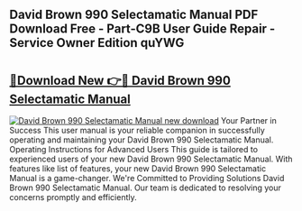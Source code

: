 ## David Brown 990 Selectamatic Manual PDF Download Free - Part-C9B User Guide Repair - Service Owner Edition quYWG

# <h2><a href="http://cf19192.oget.top/?id=David+Brown+990+Selectamatic+Manual">🔗Download New 👉🔴 David Brown 990 Selectamatic Manual</a></h2>

[![David Brown 990 Selectamatic Manual new download](https://i.imgur.com/5g1atiW.png)](http://cf19192.oget.top/?id=David+Brown+990+Selectamatic+Manual)
Your Partner in Success This user manual is your reliable companion in successfully operating and maintaining your David Brown 990 Selectamatic Manual. Operating Instructions for Advanced Users This guide is tailored to experienced users of your new David Brown 990 Selectamatic Manual. With features like list of features, your new David Brown 990 Selectamatic Manual is a game-changer. We're Committed to Providing Solutions David Brown 990 Selectamatic Manual. Our team is dedicated to resolving your concerns promptly and efficiently.
